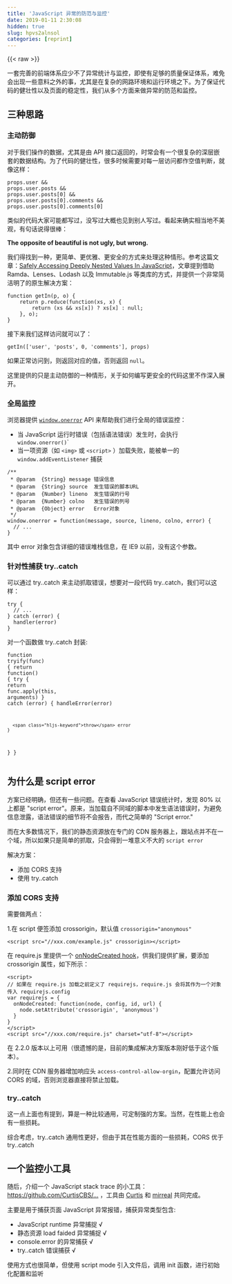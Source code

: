 ```yaml
---
title: 'JavaScript 异常的防范与监控' 
date: 2019-01-11 2:30:08
hidden: true
slug: hpvs2alnsol
categories: [reprint]
---
```


{{< raw >}}

                    
<p>一套完善的前端体系应少不了异常统计与监控，即使有足够的质量保证体系，难免会出现一些意料之外的事，尤其是在复杂的网路环境和运行环境之下。为了保证代码的健壮性以及页面的稳定性，我们从多个方面来做异常的防范和监控。</p>
<h2 id="articleHeader0">三种思路</h2>
<h3 id="articleHeader1">主动防御</h3>
<p>对于我们操作的数据，尤其是由 API 接口返回的，时常会有一个很复杂的深层嵌套的数据结构。为了代码的健壮性，很多时候需要对每一层访问都作空值判断，就像这样：</p>
<div class="widget-codetool" style="display:none;">
      <div class="widget-codetool--inner">
      <span class="selectCode code-tool" data-toggle="tooltip" data-placement="top" title="" data-original-title="全选"></span>
      <span type="button" class="copyCode code-tool" data-toggle="tooltip" data-placement="top" data-clipboard-text="props.user &amp;&amp;
props.user.posts &amp;&amp;
props.user.posts[0] &amp;&amp;
props.user.posts[0].comments &amp;&amp;
props.user.posts[0].comments[0]" title="" data-original-title="复制"></span>
      <span type="button" class="saveToNote code-tool" data-toggle="tooltip" data-placement="top" title="" data-original-title="放进笔记"></span>
      </div>
      </div><pre class="javascript hljs"><code class="js">props.user &amp;&amp;
props.user.posts &amp;&amp;
props.user.posts[<span class="hljs-number">0</span>] &amp;&amp;
props.user.posts[<span class="hljs-number">0</span>].comments &amp;&amp;
props.user.posts[<span class="hljs-number">0</span>].comments[<span class="hljs-number">0</span>]</code></pre>
<p>类似的代码大家可能都写过，没写过大概也见到别人写过。看起来确实相当地不美观，有句话说得很棒：</p>
<p><strong>The opposite of beautiful is not ugly, but wrong.</strong></p>
<p>我们得找到一种，更简单、更优雅、更安全的方式来处理这种情形。参考这篇文章：<a href="https://medium.com/javascript-inside/safely-accessing-deeply-nested-values-in-javascript-99bf72a0855a" rel="nofollow noreferrer" target="_blank">Safely Accessing Deeply Nested Values In JavaScript</a>，文章提到借助 Ramda、Lenses、Lodash 以及 Immutable.js 等类库的方式，并提供一个非常简洁明了的原生解决方案：</p>
<div class="widget-codetool" style="display:none;">
      <div class="widget-codetool--inner">
      <span class="selectCode code-tool" data-toggle="tooltip" data-placement="top" title="" data-original-title="全选"></span>
      <span type="button" class="copyCode code-tool" data-toggle="tooltip" data-placement="top" data-clipboard-text="function getIn(p, o) {
    return p.reduce(function(xs, x) {
        return (xs &amp;&amp; xs[x]) ? xs[x] : null;
    }, o);
}" title="" data-original-title="复制"></span>
      <span type="button" class="saveToNote code-tool" data-toggle="tooltip" data-placement="top" title="" data-original-title="放进笔记"></span>
      </div>
      </div><pre class="javascript hljs"><code class="js"><span class="hljs-function"><span class="hljs-keyword">function</span> <span class="hljs-title">getIn</span>(<span class="hljs-params">p, o</span>) </span>{
    <span class="hljs-keyword">return</span> p.reduce(<span class="hljs-function"><span class="hljs-keyword">function</span>(<span class="hljs-params">xs, x</span>) </span>{
        <span class="hljs-keyword">return</span> (xs &amp;&amp; xs[x]) ? xs[x] : <span class="hljs-literal">null</span>;
    }, o);
}</code></pre>
<p>接下来我们这样访问就可以了：</p>
<div class="widget-codetool" style="display:none;">
      <div class="widget-codetool--inner">
      <span class="selectCode code-tool" data-toggle="tooltip" data-placement="top" title="" data-original-title="全选"></span>
      <span type="button" class="copyCode code-tool" data-toggle="tooltip" data-placement="top" data-clipboard-text="getIn(['user', 'posts', 0, 'comments'], props)" title="" data-original-title="复制"></span>
      <span type="button" class="saveToNote code-tool" data-toggle="tooltip" data-placement="top" title="" data-original-title="放进笔记"></span>
      </div>
      </div><pre class="javascript hljs"><code class="js" style="word-break: break-word; white-space: initial;">getIn([<span class="hljs-string">'user'</span>, <span class="hljs-string">'posts'</span>, <span class="hljs-number">0</span>, <span class="hljs-string">'comments'</span>], props)</code></pre>
<p>如果正常访问到，则返回对应的值，否则返回 <code>null</code>。</p>
<p>这里提供的只是主动防御的一种情形，关于如何编写更安全的代码这里不作深入展开。</p>
<h3 id="articleHeader2">全局监控</h3>
<p>浏览器提供 <a href="https://developer.mozilla.org/zh-CN/docs/Web/API/GlobalEventHandlers/onerror" rel="nofollow noreferrer" target="_blank"><code>window.onerror</code></a> API 来帮助我们进行全局的错误监控：</p>
<ul>
<li>当 JavaScript 运行时错误（包括语法错误）发生时，会执行 <code>window.onerror()</code>`</li>
<li>当一项资源（如 <code>&lt;img&gt;</code> 或 <code>&lt;script&gt;</code> ）加载失败，能被单一的 <code>window.addEventListener</code> 捕获</li>
</ul>
<div class="widget-codetool" style="display:none;">
      <div class="widget-codetool--inner">
      <span class="selectCode code-tool" data-toggle="tooltip" data-placement="top" title="" data-original-title="全选"></span>
      <span type="button" class="copyCode code-tool" data-toggle="tooltip" data-placement="top" data-clipboard-text="/**
 * @param  {String} message 错误信息
 * @param  {String} source  发生错误的脚本URL
 * @param  {Number} lineno  发生错误的行号
 * @param  {Number} colno   发生错误的列号
 * @param  {Object} error   Error对象
 */
window.onerror = function(message, source, lineno, colno, error) {
  // ...
}" title="" data-original-title="复制"></span>
      <span type="button" class="saveToNote code-tool" data-toggle="tooltip" data-placement="top" title="" data-original-title="放进笔记"></span>
      </div>
      </div><pre class="javascript hljs"><code class="javascript"><span class="hljs-comment">/**
 * @param  {String} message 错误信息
 * @param  {String} source  发生错误的脚本URL
 * @param  {Number} lineno  发生错误的行号
 * @param  {Number} colno   发生错误的列号
 * @param  {Object} error   Error对象
 */</span>
<span class="hljs-built_in">window</span>.onerror = <span class="hljs-function"><span class="hljs-keyword">function</span>(<span class="hljs-params">message, source, lineno, colno, error</span>) </span>{
  <span class="hljs-comment">// ...</span>
}</code></pre>
<p>其中 error 对象包含详细的错误堆栈信息，在 IE9 以前，没有这个参数。</p>
<h3 id="articleHeader3">针对性捕获 try..catch</h3>
<p>可以通过 try..catch 来主动抓取错误，想要对一段代码 try..catch，我们可以这样：</p>
<div class="widget-codetool" style="display:none;">
      <div class="widget-codetool--inner">
      <span class="selectCode code-tool" data-toggle="tooltip" data-placement="top" title="" data-original-title="全选"></span>
      <span type="button" class="copyCode code-tool" data-toggle="tooltip" data-placement="top" data-clipboard-text="try {
  // ...
} catch (error) {
  handler(error)
}" title="" data-original-title="复制"></span>
      <span type="button" class="saveToNote code-tool" data-toggle="tooltip" data-placement="top" title="" data-original-title="放进笔记"></span>
      </div>
      </div><pre class="javascript hljs"><code class="javascript"><span class="hljs-keyword">try</span> {
  <span class="hljs-comment">// ...</span>
} <span class="hljs-keyword">catch</span> (error) {
  handler(error)
}</code></pre>
<p>对一个函数做 try..catch 封装:</p>
<div class="widget-codetool" style="display:none;">
      <div class="widget-codetool--inner">
      <span class="selectCode code-tool" data-toggle="tooltip" data-placement="top" title="" data-original-title="全选"></span>
      <span type="button" class="copyCode code-tool" data-toggle="tooltip" data-placement="top" data-clipboard-text="function tryify(func) {
  return function() {
    try {
      return func.apply(this, arguments)
    } catch (error) {
      handleError(error)

      throw error
    }
  }
}" title="" data-original-title="复制"></span>
      <span type="button" class="saveToNote code-tool" data-toggle="tooltip" data-placement="top" title="" data-original-title="放进笔记"></span>
      </div>
      </div><pre class="javascript hljs"><code class="javascript"><span class="hljs-function"><span class="hljs-keyword">function</span> <span class="hljs-title">tryify</span>(<span class="hljs-params">func</span>) </span>{
  <span class="hljs-keyword">return</span> <span class="hljs-function"><span class="hljs-keyword">function</span>(<span class="hljs-params"></span>) </span>{
    <span class="hljs-keyword">try</span> {
      <span class="hljs-keyword">return</span> func.apply(<span class="hljs-keyword">this</span>, <span class="hljs-built_in">arguments</span>)
    } <span class="hljs-keyword">catch</span> (error) {
      handleError(error)

      <span class="hljs-keyword">throw</span> error
    }
  }
}</code></pre>
<h2 id="articleHeader4">为什么是 script error</h2>
<p>方案已经明确，但还有一些问题。在查看 JavaScript 错误统计时，发现 80% 以上都是 "script error"。原来，当加载自不同域的脚本中发生语法错误时，为避免信息泄露，语法错误的细节将不会报告，而代之简单的 "Script error."</p>
<p>而在大多数情况下，我们的静态资源放在专门的 CDN 服务器上，跟站点并不在一个域，所以如果只是简单的抓取，只会得到一堆意义不大的 <code>script error</code></p>
<p>解决方案：</p>
<ul>
<li>添加 CORS 支持</li>
<li>使用 try..catch</li>
</ul>
<h3 id="articleHeader5">添加 CORS 支持</h3>
<p>需要做两点：</p>
<p>1.在 script 便签添加 crossorigin，默认值 <code>crossorigin="anonymous"</code></p>
<div class="widget-codetool" style="display:none;">
      <div class="widget-codetool--inner">
      <span class="selectCode code-tool" data-toggle="tooltip" data-placement="top" title="" data-original-title="全选"></span>
      <span type="button" class="copyCode code-tool" data-toggle="tooltip" data-placement="top" data-clipboard-text="<script src=&quot;//xxx.com/example.js&quot; crossorigin></script>" title="" data-original-title="复制"></span>
      <span type="button" class="saveToNote code-tool" data-toggle="tooltip" data-placement="top" title="" data-original-title="放进笔记"></span>
      </div>
      </div><pre class="xml hljs"><code class="html" style="word-break: break-word; white-space: initial;"><span class="hljs-tag">&lt;<span class="hljs-name">script</span> <span class="hljs-attr">src</span>=<span class="hljs-string">"//xxx.com/example.js"</span> <span class="hljs-attr">crossorigin</span>&gt;</span><span class="undefined"></span><span class="hljs-tag">&lt;/<span class="hljs-name">script</span>&gt;</span></code></pre>
<p>在 require.js 里提供一个 <a href="https://github.com/requirejs/requirejs/blob/e97fe4dd894d8a07712156e17cefa28b954a9c3e/require.js#L1946" rel="nofollow noreferrer" target="_blank">onNodeCreated hook</a>，供我们提供扩展，要添加 crossorigin 属性，如下所示：</p>
<div class="widget-codetool" style="display:none;">
      <div class="widget-codetool--inner">
      <span class="selectCode code-tool" data-toggle="tooltip" data-placement="top" title="" data-original-title="全选"></span>
      <span type="button" class="copyCode code-tool" data-toggle="tooltip" data-placement="top" data-clipboard-text="<script>
// 如果在 require.js 加载之前定义了 requirejs，require.js 会将其作为一个对象传入 requirejs.config
var requirejs = {
  onNodeCreated: function(node, config, id, url) {
    node.setAttribute('crossorigin', 'anonymous')
  }
}
</script>
<script src=&quot;//xxx.com/require.js&quot; charset=&quot;utf-8&quot;></script>" title="" data-original-title="复制"></span>
      <span type="button" class="saveToNote code-tool" data-toggle="tooltip" data-placement="top" title="" data-original-title="放进笔记"></span>
      </div>
      </div><pre class="xml hljs"><code class="html"><span class="hljs-tag">&lt;<span class="hljs-name">script</span>&gt;</span><span class="actionscript">
<span class="hljs-comment">// 如果在 require.js 加载之前定义了 requirejs，require.js 会将其作为一个对象传入 requirejs.config</span>
<span class="hljs-keyword">var</span> requirejs = {
  onNodeCreated: <span class="hljs-function"><span class="hljs-keyword">function</span><span class="hljs-params">(node, config, id, url)</span> </span>{
    node.setAttribute(<span class="hljs-string">'crossorigin'</span>, <span class="hljs-string">'anonymous'</span>)
  }
}
</span><span class="hljs-tag">&lt;/<span class="hljs-name">script</span>&gt;</span>
<span class="hljs-tag">&lt;<span class="hljs-name">script</span> <span class="hljs-attr">src</span>=<span class="hljs-string">"//xxx.com/require.js"</span> <span class="hljs-attr">charset</span>=<span class="hljs-string">"utf-8"</span>&gt;</span><span class="undefined"></span><span class="hljs-tag">&lt;/<span class="hljs-name">script</span>&gt;</span></code></pre>
<p>在 2.2.0 版本以上可用（很遗憾的是，目前的集成解决方案版本刚好低于这个版本）。</p>
<p>2.同时在 CDN 服务器增加响应头 <code>access-control-allow-orgin</code>，配置允许访问 CORS 的域，否则浏览器直接将禁止加载。</p>
<h3 id="articleHeader6">try..catch</h3>
<p>这一点上面也有提到，算是一种比较通用，可定制强的方案。当然，在性能上也会有一些损耗。</p>
<p>综合考虑，try..catch 通用性更好，但由于其在性能方面的一些损耗，CORS 优于 try..catch</p>
<h2 id="articleHeader7">一个监控小工具</h2>
<p>随后，介绍一个 JavaScript stack trace 的小工具：<a href="https://github.com/CurtisCBS/monitor" rel="nofollow noreferrer" target="_blank">https://github.com/CurtisCBS/...</a> ，工具由 <a href="https://github.com/CurtisCBS" rel="nofollow noreferrer" target="_blank">Curtis</a> 和 <a href="https://github.com/mirreal" rel="nofollow noreferrer" target="_blank">mirreal</a> 共同完成。</p>
<p>主要是用于捕获页面 JavaScript 异常报错，捕获异常类型包含:</p>
<ul>
<li>JavaScript runtime 异常捕捉 √</li>
<li>静态资源 load faided 异常捕捉 √</li>
<li>console.error 的异常捕获 √</li>
<li>try..catch 错误捕获 √</li>
</ul>
<p>使用方式也很简单，但使用 script mode 引入文件后，调用 init 函数，进行初始化配置和监听</p>
<div class="widget-codetool" style="display:none;">
      <div class="widget-codetool--inner">
      <span class="selectCode code-tool" data-toggle="tooltip" data-placement="top" title="" data-original-title="全选"></span>
      <span type="button" class="copyCode code-tool" data-toggle="tooltip" data-placement="top" data-clipboard-text="<script src=&quot;//unpkg.com/jstracker@latest/dist/jstracker.js&quot;></script>

<script>
  jstracker.init({
    delay: 1000,
    maxError: 10,
    sampling: 1,
    report: function(errorLogs) {
      console.table(errorLogs)
    }
  })
</script>" title="" data-original-title="复制"></span>
      <span type="button" class="saveToNote code-tool" data-toggle="tooltip" data-placement="top" title="" data-original-title="放进笔记"></span>
      </div>
      </div><pre class="xml hljs"><code class="html"><span class="hljs-tag">&lt;<span class="hljs-name">script</span> <span class="hljs-attr">src</span>=<span class="hljs-string">"//unpkg.com/jstracker@latest/dist/jstracker.js"</span>&gt;</span><span class="undefined"></span><span class="hljs-tag">&lt;/<span class="hljs-name">script</span>&gt;</span>

<span class="hljs-tag">&lt;<span class="hljs-name">script</span>&gt;</span><span class="javascript">
  jstracker.init({
    <span class="hljs-attr">delay</span>: <span class="hljs-number">1000</span>,
    <span class="hljs-attr">maxError</span>: <span class="hljs-number">10</span>,
    <span class="hljs-attr">sampling</span>: <span class="hljs-number">1</span>,
    <span class="hljs-attr">report</span>: <span class="hljs-function"><span class="hljs-keyword">function</span>(<span class="hljs-params">errorLogs</span>) </span>{
      <span class="hljs-built_in">console</span>.table(errorLogs)
    }
  })
</span><span class="hljs-tag">&lt;/<span class="hljs-name">script</span>&gt;</span></code></pre>
<p>如果是使用 module mode，如下：</p>
<div class="widget-codetool" style="display:none;">
      <div class="widget-codetool--inner">
      <span class="selectCode code-tool" data-toggle="tooltip" data-placement="top" title="" data-original-title="全选"></span>
      <span type="button" class="copyCode code-tool" data-toggle="tooltip" data-placement="top" data-clipboard-text="// npm install jstracker --save
import jstracker from 'jstracker'

jstracker.init({
  concat: false,
  report: function(errorLogs) {
    // console.log('send')
  }
})" title="" data-original-title="复制"></span>
      <span type="button" class="saveToNote code-tool" data-toggle="tooltip" data-placement="top" title="" data-original-title="放进笔记"></span>
      </div>
      </div><pre class="javascript hljs"><code class="javascript"><span class="hljs-comment">// npm install jstracker --save</span>
<span class="hljs-keyword">import</span> jstracker <span class="hljs-keyword">from</span> <span class="hljs-string">'jstracker'</span>

jstracker.init({
  <span class="hljs-attr">concat</span>: <span class="hljs-literal">false</span>,
  <span class="hljs-attr">report</span>: <span class="hljs-function"><span class="hljs-keyword">function</span>(<span class="hljs-params">errorLogs</span>) </span>{
    <span class="hljs-comment">// console.log('send')</span>
  }
})</code></pre>
<p>如果要使用 try..catch 捕获，jstracker 暴露出一个 <code>tryJS</code> 对象，可以处理 try..catch 包装，就像这样：</p>
<div class="widget-codetool" style="display:none;">
      <div class="widget-codetool--inner">
      <span class="selectCode code-tool" data-toggle="tooltip" data-placement="top" title="" data-original-title="全选"></span>
      <span type="button" class="copyCode code-tool" data-toggle="tooltip" data-placement="top" data-clipboard-text="import jstracker from 'jstracker';

this.handleSelect = jstracker.tryJS.wrap(this.handleSelect);" title="" data-original-title="复制"></span>
      <span type="button" class="saveToNote code-tool" data-toggle="tooltip" data-placement="top" title="" data-original-title="放进笔记"></span>
      </div>
      </div><pre class="javascript hljs"><code class="javascript"><span class="hljs-keyword">import</span> jstracker <span class="hljs-keyword">from</span> <span class="hljs-string">'jstracker'</span>;

<span class="hljs-keyword">this</span>.handleSelect = jstracker.tryJS.wrap(<span class="hljs-keyword">this</span>.handleSelect);</code></pre>
<p>所有错误信息统一由 report 函数处理，可以在此之上做数据处理：</p>
<div class="widget-codetool" style="display:none;">
      <div class="widget-codetool--inner">
      <span class="selectCode code-tool" data-toggle="tooltip" data-placement="top" title="" data-original-title="全选"></span>
      <span type="button" class="copyCode code-tool" data-toggle="tooltip" data-placement="top" data-clipboard-text="// ubt.js
import jstracker from 'jstracker';
import utility from 'utility';

jstracker.init({
    concat: false,
    report: function(errorLogs) {
        const errorLog = errorLogs[0];
        errorLog.ua = window.navigator.userAgent;
        ubtTracker.send(errorLog);
    }
});

const ubtTracker = {
    key: {
        UBT_JS_TRACKER: 'xxxx-xxxx-xxxx'
    },

    send(data) {
        const value = utility.deserializeUrl(data);
        
        xxxx.send(['trace', this.key.UBT_JS_TRACKER, value]);
    }
};

function wrapContext(ctx) {
    for (const func in ctx) {
        ctx[func] = jstracker.tryJS.wrap(ctx[func]);
    }
}

export {
    wrapContext,
    ubtTracker,
    jstracker
};" title="" data-original-title="复制"></span>
      <span type="button" class="saveToNote code-tool" data-toggle="tooltip" data-placement="top" title="" data-original-title="放进笔记"></span>
      </div>
      </div><pre class="javascript hljs"><code class="javascript"><span class="hljs-comment">// ubt.js</span>
<span class="hljs-keyword">import</span> jstracker <span class="hljs-keyword">from</span> <span class="hljs-string">'jstracker'</span>;
<span class="hljs-keyword">import</span> utility <span class="hljs-keyword">from</span> <span class="hljs-string">'utility'</span>;

jstracker.init({
    <span class="hljs-attr">concat</span>: <span class="hljs-literal">false</span>,
    <span class="hljs-attr">report</span>: <span class="hljs-function"><span class="hljs-keyword">function</span>(<span class="hljs-params">errorLogs</span>) </span>{
        <span class="hljs-keyword">const</span> errorLog = errorLogs[<span class="hljs-number">0</span>];
        errorLog.ua = <span class="hljs-built_in">window</span>.navigator.userAgent;
        ubtTracker.send(errorLog);
    }
});

<span class="hljs-keyword">const</span> ubtTracker = {
    <span class="hljs-attr">key</span>: {
        <span class="hljs-attr">UBT_JS_TRACKER</span>: <span class="hljs-string">'xxxx-xxxx-xxxx'</span>
    },

    send(data) {
        <span class="hljs-keyword">const</span> value = utility.deserializeUrl(data);
        
        xxxx.send([<span class="hljs-string">'trace'</span>, <span class="hljs-keyword">this</span>.key.UBT_JS_TRACKER, value]);
    }
};

<span class="hljs-function"><span class="hljs-keyword">function</span> <span class="hljs-title">wrapContext</span>(<span class="hljs-params">ctx</span>) </span>{
    <span class="hljs-keyword">for</span> (<span class="hljs-keyword">const</span> func <span class="hljs-keyword">in</span> ctx) {
        ctx[func] = jstracker.tryJS.wrap(ctx[func]);
    }
}

<span class="hljs-keyword">export</span> {
    wrapContext,
    ubtTracker,
    jstracker
};</code></pre>
<h2 id="articleHeader8">概述</h2>
<p>作为开发者以及项目维护者的身份，我们应当编写更安全健壮的代码。但由于环境的多样性，无论再完善的测试，code review 都难免都所疏漏，我们需要一套监控系统来完善整个前端体系。</p>
<p>在监控的时候，出于同源安全策略无法拿到准确的错误信息，在此，有两种解决方案：</p>
<ul>
<li>增加 CORS 支持</li>
<li>使用 try..catch 进行异常捕获</li>
</ul>
<p>最后，我们对整个监控工作封装了一个基础的核心，可以监控 JavaScript Runtime 异常，资源加载异常，以及 try..catch 捕获异常等，并给出一个实际工作中的示例。</p>

                
{{< /raw >}}

# 版权声明
本文资源来源互联网，仅供学习研究使用，版权归该资源的合法拥有者所有，

本文仅用于学习、研究和交流目的。转载请注明出处、完整链接以及原作者。

原作者若认为本站侵犯了您的版权，请联系我们，我们会立即删除！

## 原文标题
JavaScript 异常的防范与监控

## 原文链接
[https://segmentfault.com/a/1190000009875977](https://segmentfault.com/a/1190000009875977)


